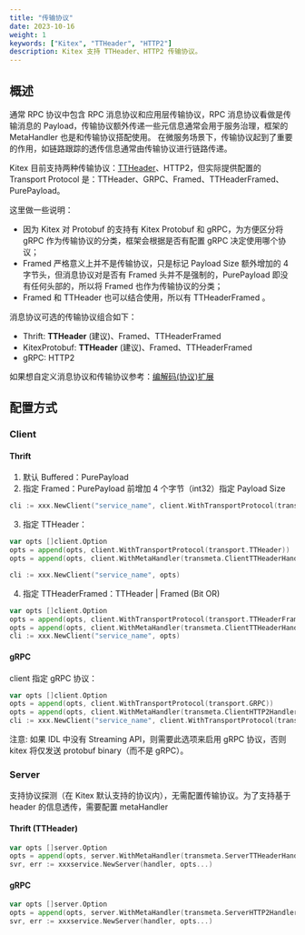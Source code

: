 ```yaml
---
title: "传输协议"
date: 2023-10-16
weight: 1
keywords: ["Kitex", "TTHeader", "HTTP2"]
description: Kitex 支持 TTHeader、HTTP2 传输协议。
---
```


## 概述

通常 RPC 协议中包含 RPC 消息协议和应用层传输协议，RPC 消息协议看做是传输消息的 Payload，传输协议额外传递一些元信息通常会用于服务治理，框架的 MetaHandler 也是和传输协议搭配使用。
在微服务场景下，传输协议起到了重要的作用，如链路跟踪的透传信息通常由传输协议进行链路传递。

Kitex 目前支持两种传输协议：[TTHeader](/zh/docs/kitex/reference/transport_protocol_ttheader/)、HTTP2，但实际提供配置的 Transport Protocol 是：TTHeader、GRPC、Framed、TTHeaderFramed、PurePayload。

这里做一些说明：

- 因为 Kitex 对 Protobuf 的支持有 Kitex Protobuf 和 gRPC，为方便区分将 gRPC 作为传输协议的分类，框架会根据是否有配置 gRPC 决定使用哪个协议；
- Framed 严格意义上并不是传输协议，只是标记 Payload Size 额外增加的 4 字节头，但消息协议对是否有 Framed 头并不是强制的，PurePayload 即没有任何头部的，所以将 Framed 也作为传输协议的分类；
- Framed 和 TTHeader 也可以结合使用，所以有 TTHeaderFramed 。

消息协议可选的传输协议组合如下：

- Thrift: **TTHeader** (建议)、Framed、TTHeaderFramed
- KitexProtobuf: **TTHeader** (建议)、Framed、TTHeaderFramed
- gRPC: HTTP2

如果想自定义消息协议和传输协议参考：[编解码(协议)扩展](/zh/docs/kitex/tutorials/framework-exten/codec/)

## 配置方式

### Client

#### Thrift

1. 默认 Buffered：PurePayload
2. 指定 Framed：PurePayload 前增加 4 个字节（int32）指定 Payload Size

```go
cli := xxx.NewClient("service_name", client.WithTransportProtocol(transport.Framed))
```

3. 指定 TTHeader：

```go
var opts []client.Option
opts = append(opts, client.WithTransportProtocol(transport.TTHeader))
opts = append(opts, client.WithMetaHandler(transmeta.ClientTTHeaderHandler))

cli := xxx.NewClient("service_name", opts)
```

4. 指定 TTHeaderFramed：TTHeader | Framed (Bit OR)

```go
var opts []client.Option
opts = append(opts, client.WithTransportProtocol(transport.TTHeaderFramed))
opts = append(opts, client.WithMetaHandler(transmeta.ClientTTHeaderHandler))
cli := xxx.NewClient("service_name", opts)
```

#### gRPC

client 指定 gRPC 协议：

```go
var opts []client.Option
opts = append(opts, client.WithTransportProtocol(transport.GRPC))
opts = append(opts, client.WithMetaHandler(transmeta.ClientHTTP2Handler))
cli := xxx.NewClient("service_name", client.WithTransportProtocol(transport.GRPC))
```

注意: 如果 IDL 中没有 Streaming API，则需要此选项来启用 gRPC 协议，否则 kitex 将仅发送 protobuf binary（而不是 gRPC）。

### Server

支持协议探测（在 Kitex 默认支持的协议内），无需配置传输协议。为了支持基于 header 的信息透传，需要配置 metaHandler

#### Thrift (TTHeader)

```go
var opts []server.Option
opts = append(opts, server.WithMetaHandler(transmeta.ServerTTHeaderHandler))
svr, err := xxxservice.NewServer(handler, opts...)
```

#### gRPC

```go
var opts []server.Option
opts = append(opts, server.WithMetaHandler(transmeta.ServerHTTP2Handler))
svr, err := xxxservice.NewServer(handler, opts...)
```
